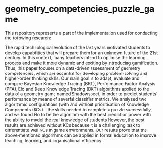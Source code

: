 # geometry_competencies_puzzle_game

This repository represents a part of the implementation used for conducting the following research:

The rapid technological evolution of the last years motivated students to develop capabilities that will prepare them for an unknown future of the 21st century. In this context, many teachers intend to optimise the learning process and make it more dynamic and exciting by introducing gamification. Thus, this paper focuses on a data-driven assessment of geometry competencies, which are essential for developing problem-solving and higher-order thinking skills. Our main goal is to adapt, evaluate and compare Bayesian Knowledge Tracing (BKT), Performance Factor Analysis (PFA), Elo and Deep Knowledge Tracing (DKT) algorithms applied to the data of a geometry game named Shadowspect, in order to predict students' performance by means of severfal classifier metrics. We analysed two algorithmic configurations (with and without prioritisation of Knowledge Components (KCs) - the skills needed to complete a puzzle successfully, and we found Elo to be the algorithm with the best prediction power with the ability to model the real knowledge of students However, the best results are achieved without KCs because it is a challenging task to differentiate well KCs in game environments. Our results prove that the above-mentioned algorithms can be applied in formal education to improve teaching, learning, and organisational efficiency.
